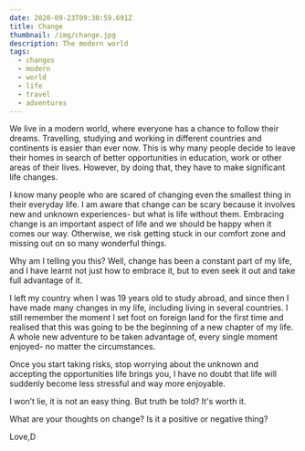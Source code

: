```yaml
---
date: 2020-09-23T09:30:59.691Z
title: Change
thumbnail: /img/change.jpg
description: The modern world
tags:
  - changes
  - modern
  - world
  - life
  - travel
  - adventures
---
```

We live in a modern world, where everyone has a chance to follow their dreams. Travelling, studying and working in different countries and continents is easier than ever now. This is why many people decide to leave their homes in search of better opportunities in education, work or other areas of their lives. However, by doing that, they have to make significant life changes.

I know many people who are scared of changing even the smallest thing in their everyday life. I am aware that change can be scary because it involves new and unknown experiences- but what is life without them. Embracing change is an important aspect of life and we should be happy when it comes our way. Otherwise, we risk getting stuck in our comfort zone and missing out on so many wonderful things.

Why am I telling you this? Well, change has been a constant part of my life, and I have learnt not just how to embrace it, but to even seek it out and take full advantage of it.



I left my country when I was 19 years old to study abroad, and since then I have made many changes in my life, including living in several countries. I still remember the moment I set foot on foreign land for the first time and realised that this was going to be the beginning of a new chapter of my life. A whole new adventure to be taken advantage of, every single moment enjoyed- no matter the circumstances.

Once you start taking risks, stop worrying about the unknown and accepting the opportunities life brings you, I have no doubt that life will suddenly become less stressful and way more enjoyable.

I won’t lie, it is not an easy thing. But truth be told? It's worth it.

What are your thoughts on change? Is it a positive or negative thing?

Love,D